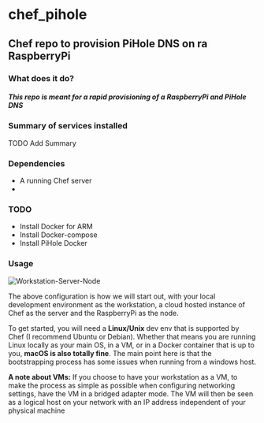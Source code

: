 # chef_pihole
## Chef repo to provision PiHole DNS on ra RaspberryPi

### What does it do?
##### This repo is meant for a rapid provisioning of a RaspberryPi and PiHole DNS

### Summary of services installed
TODO Add Summary

### Dependencies
* A running Chef server
* 

### TODO
* Install Docker for ARM
* Install Docker-compose
* Install PiHole Docker 

### Usage
![Workstation-Server-Node](https://github.com/edrapac/chef_pihole/img/workstation-server-node.png)

The above configuration is how we will start out, with your local development environment as the workstation, a cloud hosted instance of Chef as the server and the RaspberryPi as the node.

To get started, you will need a <b>Linux/Unix</b> dev env that is supported by Chef (I recommend Ubuntu or Debian). Whether that means you are running Linux locally as your main OS, in a VM, or in a Docker container that is up to you, <b>macOS is also totally fine</b>. The main point here is that the bootstrapping process has some issues when running from a windows host.

<b>A note about VMs:</b> If you choose to have your workstation as a VM, to make the process as simple as possible when configuring networking settings, have the VM in a bridged adapter mode. The VM will then be seen as a logical host on your network with an IP address independent of your physical machine